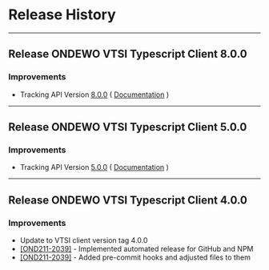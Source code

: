 # Release History

***************** 
## Release ONDEWO VTSI Typescript Client 8.0.0 
 
### Improvements 
 * Tracking API Version [8.0.0](https://github.com/ondewo/ondewo-vtsi-api/releases/tag/8.0.0) ( [Documentation](https://ondewo.github.io/ondewo-vtsi-api/) ) 


***************** 
## Release ONDEWO VTSI Typescript Client 5.0.0 
 
### Improvements 
 * Tracking API Version [5.0.0](https://github.com/ondewo/ondewo-vtsi-api/releases/tag/5.0.0) ( [Documentation](https://ondewo.github.io/ondewo-vtsi-api/) ) 


*****************
## Release ONDEWO VTSI Typescript Client 4.0.0

### Improvements
 * Update to VTSI client version tag 4.0.0
 * [[OND211-2039]](https://ondewo.atlassian.net/browse/OND211-2039) - Implemented automated release for GitHub and NPM
 * [[OND211-2039]](https://ondewo.atlassian.net/browse/OND211-2039) - Added pre-commit hooks and adjusted files to them
